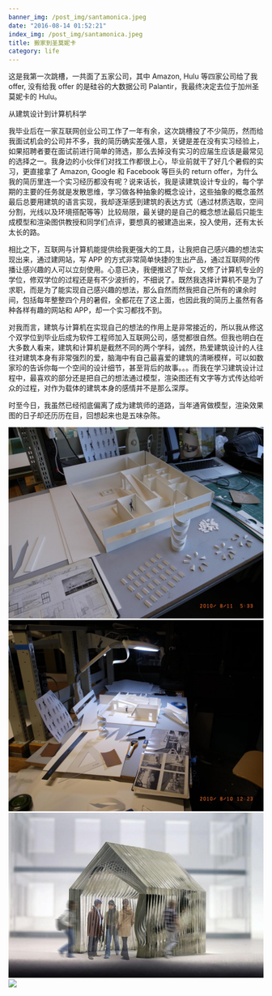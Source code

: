 ```yaml
---
banner_img: /post_img/santamonica.jpeg
date: "2016-08-14 01:52:21"
index_img: /post_img/santamonica.jpeg
title: 搬家到圣莫妮卡
category: life
---
```


这是我第一次跳槽，一共面了五家公司，其中 Amazon, Hulu 等四家公司给了我 offer, 没有给我 offer 的是硅谷的大数据公司 Palantir，我最终决定去位于加州圣莫妮卡的 Hulu。

从建筑设计到计算机科学

我毕业后在一家互联网创业公司工作了一年有余，这次跳槽投了不少简历，然而给我面试机会的公司并不多，我的简历确实差强人意，关键是差在没有实习经验上，如果招聘者要在面试前进行简单的筛选，那么去掉没有实习的应届生应该是最常见的选择之一。我身边的小伙伴们对找工作都很上心，毕业前就干了好几个暑假的实习，更直接拿了 Amazon, Google 和 Facebook 等巨头的 return offer，为什么我的简历里连一个实习经历都没有呢？说来话长，我是读建筑设计专业的，每个学期的主要的任务就是发散思维，学习做各种抽象的概念设计，这些抽象的概念虽然最后总要用建筑的语言实现，我却逐渐感到建筑的表达方式（通过材质选取，空间分割，光线以及环境搭配等等）比较局限，最关键的是自己的概念想法最后只能生成模型和渲染图供教授和同学们点评，要想真的被建造出来，投入使用，还有太长太长的路。

相比之下，互联网与计算机能提供给我更强大的工具，让我把自己感兴趣的想法实现出来，通过建网站，写 APP 的方式非常简单快捷的生出产品，通过互联网的传播让感兴趣的人可以立刻使用。心意已决，我便推迟了毕业，又修了计算机专业的学位，修双学位的过程还是有不少波折的，不细说了。既然我选择计算机不是为了求职，而是为了能实现自己感兴趣的想法，那么自然而然我把自己所有的课余时间，包括每年整整四个月的暑假，全都花在了这上面，也因此我的简历上虽然有各种各样有趣的网站和 APP，却一个实习都找不到。

对我而言，建筑与计算机在实现自己的想法的作用上是非常接近的，所以我从修这个双学位到毕业后成为软件工程师加入互联网公司，感觉都很自然。但我也明白在大多数人看来，建筑和计算机是截然不同的两个学科，诚然，热爱建筑设计的人往往对建筑本身有非常强烈的爱，脑海中有自己最喜爱的建筑的清晰模样，可以如数家珍的告诉你每一个空间的设计细节，甚至背后的故事。。。而我在学习建筑设计过程中，最喜欢的部分还是把自己的想法通过模型，渲染图还有文字等方式传达给听众的过程，对作为载体的建筑本身的感情并不是那么深厚。

时至今日，我虽然已经彻底偏离了成为建筑师的道路，当年通宵做模型，渲染效果图的日子却还历历在目，回想起来也是五味杂陈。

![](/post_img/building_savoy.jpg)
![](/post_img/building_savoy2.jpg)
![](/post_img/glasshouse.jpg)
![](https://architech-blog.s3-ap-southeast-1.amazonaws.com/content/images/uploads/2014/02/mearchgoku.jpg)
